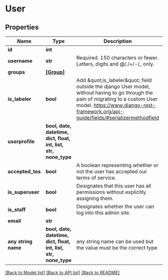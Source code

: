# User


## Properties
Name | Type | Description | Notes
------------ | ------------- | ------------- | -------------
**id** | **int** |  | [readonly] 
**username** | **str** | Required. 150 characters or fewer. Letters, digits and @/./+/-/_ only. | 
**groups** | [**[Group]**](Group.md) |  | [readonly] 
**is_labeler** | **bool** | Add \&quot;is_labeler\&quot; field outside the django User model, without having to go through the pain of migrating to a custom User model.  https://www.django-rest-framework.org/api-guide/fields/#serializermethodfield | [readonly] 
**userprofile** | **bool, date, datetime, dict, float, int, list, str, none_type** |  | [readonly] 
**accepted_tos** | **bool** | A boolean representing whether or not the user has accepted our terms of service. | [readonly] 
**is_superuser** | **bool** | Designates that this user has all permissions without explicitly assigning them. | [optional] 
**is_staff** | **bool** | Designates whether the user can log into this admin site. | [optional] 
**email** | **str** |  | [optional] 
**any string name** | **bool, date, datetime, dict, float, int, list, str, none_type** | any string name can be used but the value must be the correct type | [optional]

[[Back to Model list]](../README.md#documentation-for-models) [[Back to API list]](../README.md#documentation-for-api-endpoints) [[Back to README]](../README.md)


